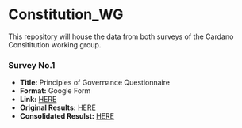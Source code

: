 # Constitution_WG

This repository will house the data from both surveys of the Cardano Consititution working group.

### Survey No.1
- **Title:** Principles of Governance Questionnaire
- **Format:** Google Form
- **Link:** [HERE](https://docs.google.com/forms/d/11olSlMb5sQJoslDaETu5aJrELww8vMkbeXmw-DAaDxc/edit)
- **Original Results:** [HERE](https://docs.google.com/spreadsheets/d/1vNg2ZuQhck4yzeT-W9w7L9j4lLrCM9at4aiLnMzHm5Q/edit?usp=sharing)
- **Consolidated Resulst:** [HERE](https://docs.google.com/spreadsheets/d/1d2AyUBqWxpf1faALfnNK1w2AKCij7P4sOfXXGvjxP9E/edit?usp=sharing)
